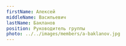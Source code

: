 ```yaml
---
firstName: Алексей
middleName: Васильевич
lastName: Бакланов
position: Руководитель группы
photo: ../../images/members/a-baklanov.jpg
---
```


